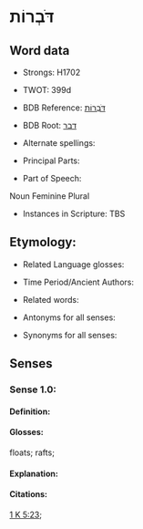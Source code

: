 # דֹּבְרוֹת

<!-- Status: S2="NeedsEdits" -->
<!-- Lexica used for edits:   -->

## Word data

* Strongs: H1702

* TWOT: 399d

* BDB Reference: [דֹּבְרוֹת](rc://en/bdb/dict/d.ai.ae)

* BDB Root: [דבר](rc://en/bdb/dict/d.ai.aa)

* Alternate spellings:

* Principal Parts:

* Part of Speech:

Noun Feminine Plural

* Instances in Scripture: TBS

## Etymology:

* Related Language glosses:

* Time Period/Ancient Authors:

* Related words:

* Antonyms for all senses:

* Synonyms for all senses:

## Senses

### Sense 1.0:

#### Definition:

#### Glosses:

floats; rafts; 

#### Explanation:

#### Citations:

[1 K 5:23](rc://he/uhb/book/1ki/5/23); 

